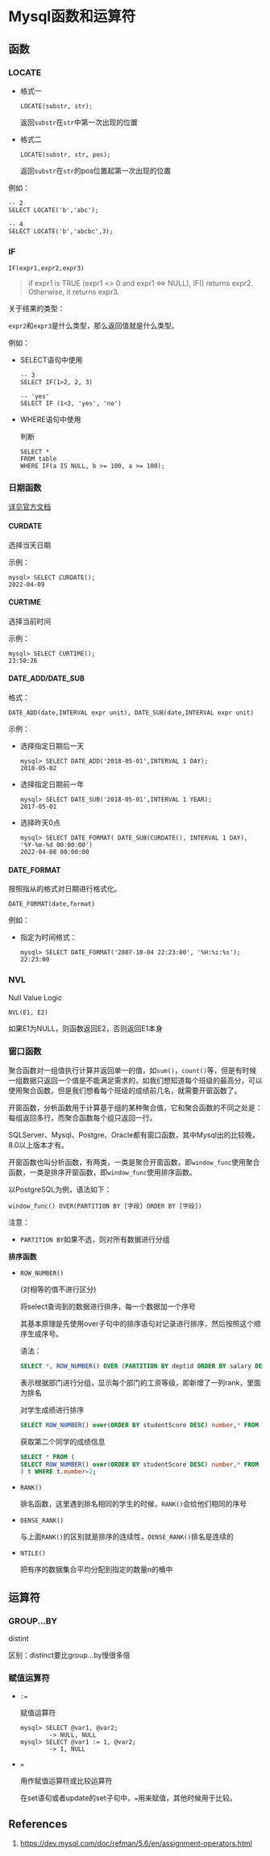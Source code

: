# Mysql函数和运算符

## 函数

### LOCATE

- 格式一

  ```
  LOCATE(substr, str);
  ```

  返回`substr`在`str`中第一次出现的位置

- 格式二

  ```
  LOCATE(substr, str, pos);
  ```

  返回`substr`在`str`的pos位置起第一次出现的位置

例如：

```
-- 2
SELECT LOCATE('b','abc');

-- 4
SELECT LOCATE('b','abcbc',3);
```

### IF

`IF(expr1,expr2,expr3)`

> if expr1 is TRUE (expr1 <> 0 and expr1 <=> NULL), IF() returns expr2. Otherwise, it returns expr3.

关于结果的类型：

`expr2`和`expr3`是什么类型，那么返回值就是什么类型。

例如：

- SELECT语句中使用

  ```
  -- 3
  SELECT IF(1>2, 2, 3)
  
  -- 'yes'
  SELECT IF (1<2, 'yes', 'no')
  ```

- WHERE语句中使用

  判断

  ```
  SELECT *
  FROM table
  WHERE IF(a IS NULL, b >= 100, a >= 100);
  ```

  

### 日期函数

[详见官方文档](https://dev.mysql.com/doc/refman/5.7/en/date-and-time-functions.html#function_curtime)

#### CURDATE

选择当天日期

示例：

```
mysql> SELECT CURDATE();
2022-04-09
```

#### CURTIME

选择当前时间

示例：

```
mysql> SELECT CURTIME();
23:50:26
```

#### DATE_ADD/DATE_SUB

格式：

```
DATE_ADD(date,INTERVAL expr unit), DATE_SUB(date,INTERVAL expr unit)
```

示例：

- 选择指定日期后一天

  ```
  mysql> SELECT DATE_ADD('2018-05-01',INTERVAL 1 DAY);
  2018-05-02
  ```

- 选择指定日期前一年

  ```
  mysql> SELECT DATE_SUB('2018-05-01',INTERVAL 1 YEAR);
  2017-05-01
  ```

- 选择昨天0点

  ```
  mysql> SELECT DATE_FORMAT( DATE_SUB(CURDATE(), INTERVAL 1 DAY), '%Y-%m-%d 00:00:00')
  2022-04-08 00:00:00
  ```

#### DATE_FORMAT

按照指从的格式对日期进行格式化。

```
DATE_FORMAT(date,format)
```

例如：

- 指定为时间格式：

  ```
  mysql> SELECT DATE_FORMAT('2007-10-04 22:23:00', '%H:%i:%s');
  22:23:00
  ```

### NVL

Null Value Logic

`NVL(E1, E2)`

如果E1为NULL，则函数返回E2，否则返回E1本身

### 窗口函数

聚合函数对一组值执行计算并返回单一的值，如`sum()`，`count()`等，但是有时候一组数据只返回一个值是不能满足需求的，如我们想知道每个班级的最高分，可以使用聚合函数，但是我们想看每个班级的成绩前几名，就需要开窗函数了。

开窗函数，分析函数用于计算基于组的某种聚合值，它和聚合函数的不同之处是：每组返回多行，而聚合函数每个组只返回一行。

SQLServer、Mysql、Postgre、Oracle都有窗口函数，其中Mysql出的比较晚，8.0以上版本才有。

开窗函数也叫分析函数，有两类，一类是聚合开窗函数，即`window_func`使用聚合函数，一类是排序开窗函数，即`window_func`使用排序函数。

以PostgreSQL为例，语法如下：

```
window_func() OVER(PARTITION BY [字段] ORDER BY [字段])
```

注意：

- `PARTITION BY`如果不选，则对所有数据进行分组

**排序函数**

- `ROW_NUMBER()`

  (对相等的值不进行区分)

  将select查询到的数据进行排序，每一个数据加一个序号

  其基本原理是先使用over子句中的排序语句对记录进行排序，然后按照这个顺序生成序号。

  语法：

  ```sql
  SELECT *, ROW_NUMBER() OVER (PARTITION BY deptid ORDER BY salary DESC) rank FROM employee;
  ```

  表示根据部门进行分组，显示每个部门的工资等级，即新增了一列rank，里面为排名
  
  对学生成绩进行排序

  ```sql
  SELECT ROW_NUMBER() over(ORDER BY studentScore DESC) number,* FROM studentScore;
  ```

  获取第二个同学的成绩信息
  
  ```sql
  SELECT * FROM (
  SELECT ROW_NUMBER() over(ORDER BY studentScore DESC) number,* FROM studentScore
  ) t WHERE t.number=2;
  ```
  
- `RANK()`

  排名函数，这里遇到排名相同的学生的时候，`RANK()`会给他们相同的序号

- `DENSE_RANK()`

  与上面`RANK()`的区别就是排序的连续性，`DENSE_RANK()`排名是连续的

- `NTILE()`

  把有序的数据集合平均分配到指定的数量n的桶中

## 运算符

### GROUP...BY

distint

区别：distinct要比group...by慢很多倍

### 赋值运算符

- `:=`

  赋值运算符

  ```
  mysql> SELECT @var1, @var2;
          -> NULL, NULL
  mysql> SELECT @var1 := 1, @var2;
          -> 1, NULL
  ```

- `=`

  用作赋值运算符或比较运算符

  在set语句或者update的set子句中，`=`用来赋值，其他时候用于比较。

## References

1. https://dev.mysql.com/doc/refman/5.6/en/assignment-operators.html